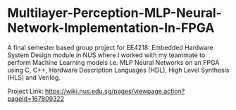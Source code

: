 # Multilayer-Perception-MLP-Neural-Network-Implementation-In-FPGA
A final semester based group project for EE4218: Embedded Hardware System Design module in NUS where I worked with my teammate to perform Machine Learning models i.e. MLP Neural Networks on an FPGA using C, C++, Hardware Description Languages (HDL), High Level Synthesis (HLS) and Verilog. 

Project Link: https://wiki.nus.edu.sg/pages/viewpage.action?pageId=167809322
